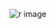 ![r image](https://github.com/123pranav456/Resume/assets/148248810/d391c0d7-1553-4bb1-9273-b086bff5acae)
